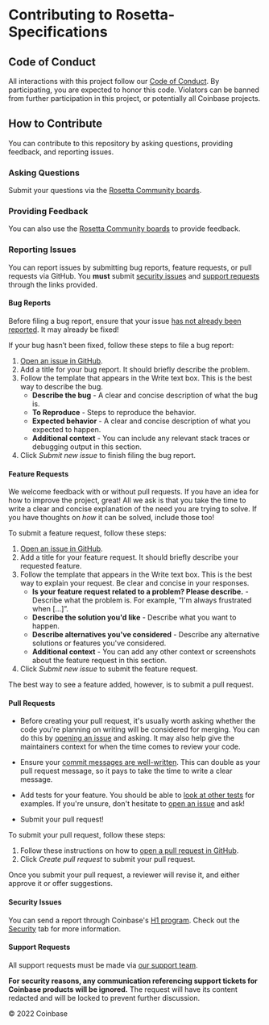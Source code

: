 # Contributing to Rosetta-Specifications

## Code of Conduct

All interactions with this project follow our [Code of Conduct](https://github.com/coinbase/code-of-conduct). By participating, you are expected to honor this code. Violators can be banned from further participation in this project, or potentially all Coinbase projects.

## How to Contribute

You can contribute to this repository by asking questions, providing feedback, and reporting issues.

### Asking Questions

Submit your questions via the [Rosetta Community boards][13].

### Providing Feedback

You can also use the [Rosetta Community boards][13] to provide feedback.

### Reporting Issues

You can report issues by submitting bug reports, feature requests, or pull requests via GitHub. You **must** submit [security issues](#security-issues) and [support requests](#support-requests) through the links provided.

#### Bug Reports

Before filing a bug report, ensure that your issue [has not already been reported][1]. It may already be fixed!

If your bug hasn’t been fixed, follow these steps to file a bug report:

1. [Open an issue in GitHub][10].
2. Add a title for your bug report. It should briefly describe the problem.
3. Follow the template that appears in the Write text box. This is the best way to describe the bug.
    * **Describe the bug** - A clear and concise description of what the bug is.
    * **To Reproduce** - Steps to reproduce the behavior.
    * **Expected behavior** - A clear and concise description of what you expected to happen.
    * **Additional context** - You can include any relevant stack traces or debugging output in this section.
4. Click _Submit new issue_ to finish filing the bug report.

#### Feature Requests

We welcome feedback with or without pull requests. If you have an idea for how to improve the project, great! All we ask is that you take the time to write a clear and concise explanation of the need you are trying to solve. If you have thoughts on _how_ it can be solved, include those too!

To submit a feature request, follow these steps:

1. [Open an issue in GitHub][10].
2. Add a title for your feature request. It should briefly describe your requested feature.
3. Follow the template that appears in the Write text box. This is the best way to explain your request. Be clear and concise in your responses.
    * **Is your feature request related to a problem? Please describe.** - Describe what the problem is. For example, “I'm always frustrated when [...]”.
    * **Describe the solution you'd like** - Describe what you want to happen.
    * **Describe alternatives you've considered** - Describe any alternative solutions or features you've considered.
    * **Additional context** - You can add any other context or screenshots about the feature request in this section.
4. Click _Submit new issue_ to submit the feature request.

The best way to see a feature added, however, is to submit a pull request.

#### Pull Requests

* Before creating your pull request, it's usually worth asking whether the code you're planning on writing will be considered for merging. You can do this by [opening an issue][1] and asking. It may also help give the maintainers context for when the time comes to review your code.

* Ensure your [commit messages are well-written][2]. This can double as your pull request message, so it pays to take the time to write a clear message.

* Add tests for your feature. You should be able to [look at other tests][4] for examples. If you're unsure, don't hesitate to [open an issue][1] and ask!

* Submit your pull request!

To submit your pull request, follow these steps:

1. Follow these instructions on how to [open a pull request in GitHub][11].
2. Click _Create pull request_ to submit your pull request.

Once you submit your pull request, a reviewer will revise it, and either approve it or offer suggestions.

#### Security Issues

You can send a report through Coinbase's [H1 program][12]. Check out the [Security][14] tab for more information.

#### Support Requests

All support requests must be made via [our support team][3].

**For security reasons, any communication referencing support tickets for Coinbase products will be ignored.** The request will have its content redacted and will be locked to prevent further discussion.

© 2022 Coinbase

[1]: https://github.com/coinbase/rosetta-specifications/issues
[2]: https://chris.beams.io/posts/git-commit/#seven-rules
[3]: https://support.coinbase.com/customer/en/portal/articles/2288496-how-can-i-contact-coinbase-support-
[4]: https://github.com/coinbase/rosetta-sdk-go/pull/294/files
[5]: https://github.com/coinbase/rosetta-specifications/issues/new/choose
[6]: https://github.com/coinbase/rosetta-specifications/issues/new?assignees=&labels=bug&template=bug_report.md&title=
[7]: https://github.com/coinbase/rosetta-specifications/issues/new?assignees=&labels=enhancement&template=feature_request.md&title=
[8]: https://github.com/coinbase/rosetta-specifications/pulls
[9]: https://github.com/coinbase/rosetta-specifications/compare
[10]: https://docs.github.com/en/desktop/contributing-and-collaborating-using-github-desktop/working-with-your-remote-repository-on-github-or-github-enterprise/creating-an-issue-or-pull-request#creating-an-issue
[11]: https://docs.github.com/en/desktop/contributing-and-collaborating-using-github-desktop/working-with-your-remote-repository-on-github-or-github-enterprise/creating-an-issue-or-pull-request#creating-a-pull-request
[12]: https://hackerone.com/coinbase
[13]: https://community.rosetta-api.org
[14]: https://github.com/coinbase/rosetta-specifications/security